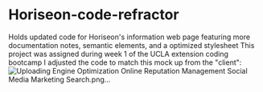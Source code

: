 # Horiseon-code-refractor
Holds updated code for Horiseon's information web page featuring more documentation notes, semantic elements, and a optimized stylesheet This project was assigned during week 1 of the UCLA extension coding bootcamp
I adjusted the code to match this mock up from the "client":
![Uploading Engine Optimization Online Reputation Management Social Media Marketing Search.png…]()
